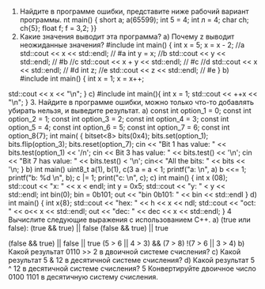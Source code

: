 1. Найдите в программе ошибки, представите ниже рабочий вариант программы.
nt main() {
short a;
a(65599);
int 5 = 4;
int л = 4;
char ch;
ch{5};
float f;
f = 3,2;
}}
2. Какие значения выводит эта программа?
а) Почему z выводит неожиданные значения?
#include <iostream>
int main() {
int x = 5;
x = x - 2;
//a
std::cout << x << std::endl; // #a
int y = x;
//b
std::cout << y << std::endl; // #b
//c
std::cout << x + y << std::endl; // #c
//d
std::cout << x << std::endl; // #d
int z;
//e
std::cout << z << std::endl; // #e
}
b)
#include <iostream>
int main() {
int x = 1;
x = x++;

std::cout << x << "\n";
}
c)
#include <iostream>
int main(){
int x = 1;
std::cout << ++x << "\n";
}
3. Найдите в программе ошибки, можно только что-то добавлять убирать нельзя, и выведите
результат.
a)
const int option_1 = 0;
const int option_2 = 1;
const int option_3 = 2;
const int option_4 = 3;
const int option_5 = 4;
const int option_6 = 5;
const int option_7 = 6;
const int option_8{7};
int main( {
bitset<8> bits(0x4);
bits.set(option_1);
bits.flip(option_3);
bits.reset(option_7);
cin << "Bit 1 has value: " << bits.test(option_1) << '/n';
cin << Bit 3 has value: " << bits.test() << '\n';
cin << "Bit 7 has value: " << bits.test() < '\n';
cin<< "All the bits: " << bits << '\n;
}
b)
int main()
uint8_t a(1), b(1), c(3
a = a < 1;
printf("a: \n", a)
b <<= 1;
printf("b: %d \n", b);
c |= 1;
print("c: \n", c);
c)
int main() {
int x (08);
std::cout << "x: " << x < endl;
int y = 0x5;
std::cout << "y: " < y << std::endl;
int bin(0);
bin = 0b101;
out << "bin 0b101: " << bin << std::endl
}
d)
int main() {
int x{8};
std::cout << "hex: " << h << x << ndl;
std::cout << "oct: " << o<< x << std::endl;
out << "dec: " << dec << x << std::endl;
}
4 Вычислите следующие выражения c использованием С++.
a) (true или false):
(true && true) || false
(false && true) || true

(false && true) || false || true
(5 > 6 || 4 > 3) && (7 > 8)
!(7 > 6 || 3 > 4)
b) Какой результат 0110 >> 2 в двоичной системе счисления?
c) Какой результат 5 & 12 в десятичной системе счисления?
d) Какой результат 5 ^ 12 в десятичной системе счисления?
5 Конвертируйте двоичное число 0100 1101 в десятичную систему счисления.
